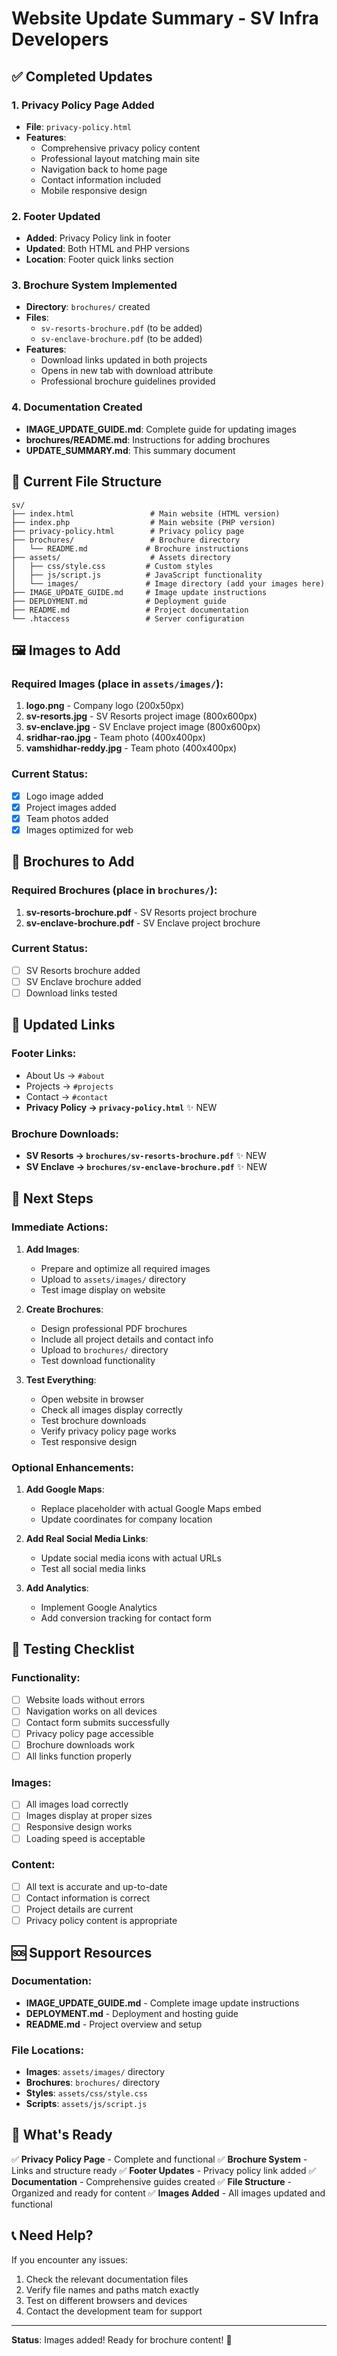 # Website Update Summary - SV Infra Developers

## ✅ **Completed Updates**

### 1. **Privacy Policy Page Added**
- **File**: `privacy-policy.html`
- **Features**:
  - Comprehensive privacy policy content
  - Professional layout matching main site
  - Navigation back to home page
  - Contact information included
  - Mobile responsive design

### 2. **Footer Updated**
- **Added**: Privacy Policy link in footer
- **Updated**: Both HTML and PHP versions
- **Location**: Footer quick links section

### 3. **Brochure System Implemented**
- **Directory**: `brochures/` created
- **Files**: 
  - `sv-resorts-brochure.pdf` (to be added)
  - `sv-enclave-brochure.pdf` (to be added)
- **Features**:
  - Download links updated in both projects
  - Opens in new tab with download attribute
  - Professional brochure guidelines provided

### 4. **Documentation Created**
- **IMAGE_UPDATE_GUIDE.md**: Complete guide for updating images
- **brochures/README.md**: Instructions for adding brochures
- **UPDATE_SUMMARY.md**: This summary document

## 📁 **Current File Structure**
```
sv/
├── index.html                 # Main website (HTML version)
├── index.php                  # Main website (PHP version)
├── privacy-policy.html        # Privacy policy page
├── brochures/                 # Brochure directory
│   └── README.md             # Brochure instructions
├── assets/                    # Assets directory
│   ├── css/style.css         # Custom styles
│   ├── js/script.js          # JavaScript functionality
│   └── images/               # Image directory (add your images here)
├── IMAGE_UPDATE_GUIDE.md     # Image update instructions
├── DEPLOYMENT.md             # Deployment guide
├── README.md                 # Project documentation
└── .htaccess                 # Server configuration
```

## 🖼️ **Images to Add**

### Required Images (place in `assets/images/`):
1. **logo.png** - Company logo (200x50px)
2. **sv-resorts.jpg** - SV Resorts project image (800x600px)
3. **sv-enclave.jpg** - SV Enclave project image (800x600px)
4. **sridhar-rao.jpg** - Team photo (400x400px)
5. **vamshidhar-reddy.jpg** - Team photo (400x400px)

### Current Status:
- [x] Logo image added
- [x] Project images added
- [x] Team photos added
- [x] Images optimized for web

## 📄 **Brochures to Add**

### Required Brochures (place in `brochures/`):
1. **sv-resorts-brochure.pdf** - SV Resorts project brochure
2. **sv-enclave-brochure.pdf** - SV Enclave project brochure

### Current Status:
- [ ] SV Resorts brochure added
- [ ] SV Enclave brochure added
- [ ] Download links tested

## 🔗 **Updated Links**

### Footer Links:
- About Us → `#about`
- Projects → `#projects`
- Contact → `#contact`
- **Privacy Policy → `privacy-policy.html`** ✨ NEW

### Brochure Downloads:
- **SV Resorts → `brochures/sv-resorts-brochure.pdf`** ✨ NEW
- **SV Enclave → `brochures/sv-enclave-brochure.pdf`** ✨ NEW

## 🎯 **Next Steps**

### Immediate Actions:
1. **Add Images**:
   - Prepare and optimize all required images
   - Upload to `assets/images/` directory
   - Test image display on website

2. **Create Brochures**:
   - Design professional PDF brochures
   - Include all project details and contact info
   - Upload to `brochures/` directory
   - Test download functionality

3. **Test Everything**:
   - Open website in browser
   - Check all images display correctly
   - Test brochure downloads
   - Verify privacy policy page works
   - Test responsive design

### Optional Enhancements:
1. **Add Google Maps**:
   - Replace placeholder with actual Google Maps embed
   - Update coordinates for company location

2. **Add Real Social Media Links**:
   - Update social media icons with actual URLs
   - Test all social media links

3. **Add Analytics**:
   - Implement Google Analytics
   - Add conversion tracking for contact form

## 📱 **Testing Checklist**

### Functionality:
- [ ] Website loads without errors
- [ ] Navigation works on all devices
- [ ] Contact form submits successfully
- [ ] Privacy policy page accessible
- [ ] Brochure downloads work
- [ ] All links function properly

### Images:
- [ ] All images load correctly
- [ ] Images display at proper sizes
- [ ] Responsive design works
- [ ] Loading speed is acceptable

### Content:
- [ ] All text is accurate and up-to-date
- [ ] Contact information is correct
- [ ] Project details are current
- [ ] Privacy policy content is appropriate

## 🆘 **Support Resources**

### Documentation:
- **IMAGE_UPDATE_GUIDE.md** - Complete image update instructions
- **DEPLOYMENT.md** - Deployment and hosting guide
- **README.md** - Project overview and setup

### File Locations:
- **Images**: `assets/images/` directory
- **Brochures**: `brochures/` directory
- **Styles**: `assets/css/style.css`
- **Scripts**: `assets/js/script.js`

## 🎉 **What's Ready**

✅ **Privacy Policy Page** - Complete and functional
✅ **Brochure System** - Links and structure ready
✅ **Footer Updates** - Privacy policy link added
✅ **Documentation** - Comprehensive guides created
✅ **File Structure** - Organized and ready for content
✅ **Images Added** - All images updated and functional

## 📞 **Need Help?**

If you encounter any issues:
1. Check the relevant documentation files
2. Verify file names and paths match exactly
3. Test on different browsers and devices
4. Contact the development team for support

---

**Status**: Images added! Ready for brochure content! 🚀

